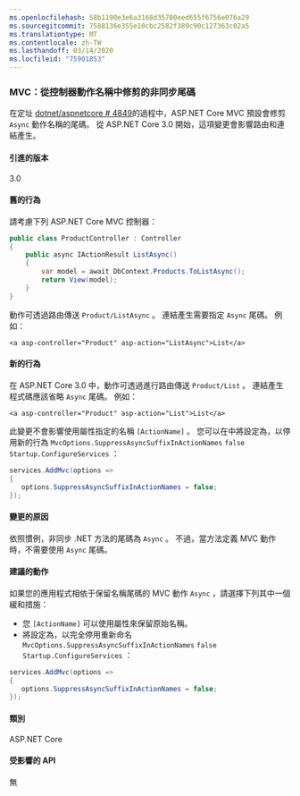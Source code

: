 ```yaml
---
ms.openlocfilehash: 58b1190e3e6a3168d35700eed655f6756e076a29
ms.sourcegitcommit: 7588136e355e10cbc2582f389c90c127363c02a5
ms.translationtype: MT
ms.contentlocale: zh-TW
ms.lasthandoff: 03/14/2020
ms.locfileid: "75901853"
---
```

### <a name="mvc-async-suffix-trimmed-from-controller-action-names"></a>MVC：從控制器動作名稱中修剪的非同步尾碼

在定址 [dotnet/aspnetcore # 4849](https://github.com/dotnet/aspnetcore/issues/4849)的過程中，ASP.NET Core MVC 預設會修剪 `Async` 動作名稱的尾碼。 從 ASP.NET Core 3.0 開始，這項變更會影響路由和連結產生。

#### <a name="version-introduced"></a>引進的版本

3.0

#### <a name="old-behavior"></a>舊的行為

請考慮下列 ASP.NET Core MVC 控制器：

```csharp
public class ProductController : Controller
{
    public async IActionResult ListAsync()
    {
        var model = await DbContext.Products.ToListAsync();
        return View(model);
    }
}
```

動作可透過路由傳送 `Product/ListAsync` 。 連結產生需要指定 `Async` 尾碼。 例如：

```cshtml
<a asp-controller="Product" asp-action="ListAsync">List</a>
```

#### <a name="new-behavior"></a>新的行為

在 ASP.NET Core 3.0 中，動作可透過進行路由傳送 `Product/List` 。 連結產生程式碼應該省略 `Async` 尾碼。 例如：

```cshtml
<a asp-controller="Product" asp-action="List">List</a>
```

此變更不會影響使用屬性指定的名稱 `[ActionName]` 。 您可以在中將設定為，以停用新的行為 `MvcOptions.SuppressAsyncSuffixInActionNames` `false` `Startup.ConfigureServices` ：

```csharp
services.AddMvc(options =>
{
   options.SuppressAsyncSuffixInActionNames = false;
});
```

#### <a name="reason-for-change"></a>變更的原因

依照慣例，非同步 .NET 方法的尾碼為 `Async` 。 不過，當方法定義 MVC 動作時，不需要使用 `Async` 尾碼。

#### <a name="recommended-action"></a>建議的動作

如果您的應用程式相依于保留名稱尾碼的 MVC 動作 `Async` ，請選擇下列其中一個緩和措施：

- 您 `[ActionName]` 可以使用屬性來保留原始名稱。
- 將設定為，以完全停用重新命名 `MvcOptions.SuppressAsyncSuffixInActionNames` `false` `Startup.ConfigureServices` ：

```csharp
services.AddMvc(options =>
{
   options.SuppressAsyncSuffixInActionNames = false;
});
```

#### <a name="category"></a>類別

ASP.NET Core

#### <a name="affected-apis"></a>受影響的 API

無

<!-- 

#### Affected APIs

Not detectable via API analysis

-->
